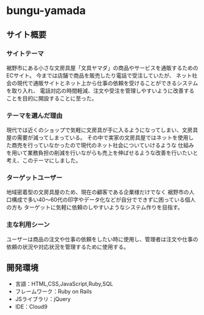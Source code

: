 # bungu-yamada

## サイト概要
### サイトテーマ
裾野市にある小さな文房具屋「文具ヤマダ」の商品やサービスを通販するためのECサイト。
今までは店舗で商品を販売したり電話で受注していたが、
ネット社会の現代で通販サイトとネット上から仕事の依頼を受けることができるシステムを取り入れ、
電話対応の時間軽減、注文や受注を管理しやすいように改善することを目的に開設することに至った。

### テーマを選んだ理由
現代では近くのショップで気軽に文房具が手に入るようになってしまい、文房具屋の需要が減ってしまっている。
その中で実家の文房具屋ではネットを使用した商売を行っていなかったので現代のネット社会についていけるような
仕組みを用いて業務負担の削減を行いながらも売上を伸ばせるような改善を行いたいと考え、このテーマにしました。

### ターゲットユーザー
地域密着型の文房具屋のため、現在の顧客である企業様だけでなく
裾野市の人口構成で多い40〜60代の印字やデータ化などが自分でできずに困っている個人の方も
ターゲットに気軽に依頼のしやすいようなシステム作りを目指す。

### 主な利用シーン
ユーザーは商品の注文や仕事の依頼をしたい時に使用し、管理者は注文や仕事の依頼の状況や対応状況を管理するために使用する。

## 開発環境
- 言語：HTML,CSS,JavaScript,Ruby,SQL
- フレームワーク：Ruby on Rails
- JSライブラリ：jQuery
- IDE：Cloud9
